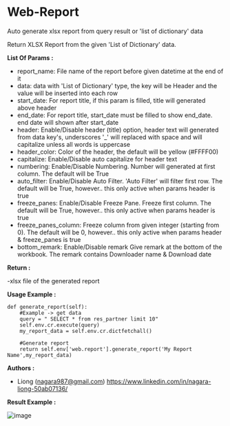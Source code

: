# Web-Report
Auto generate xlsx report from query result or 'list of dictionary' data

Return XLSX Report from the given 'List of Dictionary' data.

**List Of Params :**
- report_name: File name of the report before given datetime at the end of it
- data: data with 'List of Dictionary' type, the key will be Header and the value will be inserted into each row 
- start_date: For report title, if this param is filled, title will generated above header
- end_date: For report title, start_date must be filled to show end_date. end date will shown after start_date
- header: Enable/Disable header (title) option, header text will generated from data key's, underscores '_' will replaced with space and will capitalize unless all words is uppercase 
- header_color: Color of the header, the default will be yellow (#FFFF00)
- capitalize: Enable/Disable auto capitalize for header text
- numbering: Enable/Disable Numbering. Number will generated at first column. The default will be True
- auto_filter: Enable/Disable Auto Filter. 'Auto Filter' will filter first row. The default will be True, however.. this only active when params header is true
- freeze_panes: Enable/Disable Freeze Pane. Freeze first column. The default will be True, however.. this only active when params header is true
- freeze_panes_column: Freeze column from given integer (starting from 0). The default will be 0, however.. this only active when params header & freeze_panes is true
- bottom_remark: Enable/Disable remark Give remark at the bottom of the workbook. The remark contains Downloader name & Download date


**Return :** 

-xlsx file of the generated report


**Usage Example :**

    def generate_report(self):
        #Example -> get data
        query = " SELECT * from res_partner limit 10"
        self.env.cr.execute(query)
        my_report_data = self.env.cr.dictfetchall()
        
        #Generate report
        return self.env['web.report'].generate_report('My Report Name',my_report_data)

**Authors :**
- Liong (nagara987@gmail.com)
https://www.linkedin.com/in/nagara-liong-50ab07136/

**Result Example :**


![image](https://user-images.githubusercontent.com/52643098/134668255-ffed5b33-52bf-4762-8d60-75b007c2e38d.png)

